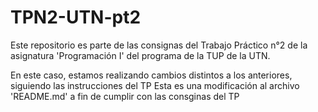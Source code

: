 # TPN2-UTN-pt2
Este repositorio es parte de las consignas del Trabajo Práctico n°2 de la asignatura 'Programación I' del programa de la TUP de la UTN.

En este caso, estamos realizando cambios distintos a los anteriores, siguiendo las instrucciones del TP
Esta es una modificación al archivo 'README.md' a fin de cumplir con las consginas del TP
